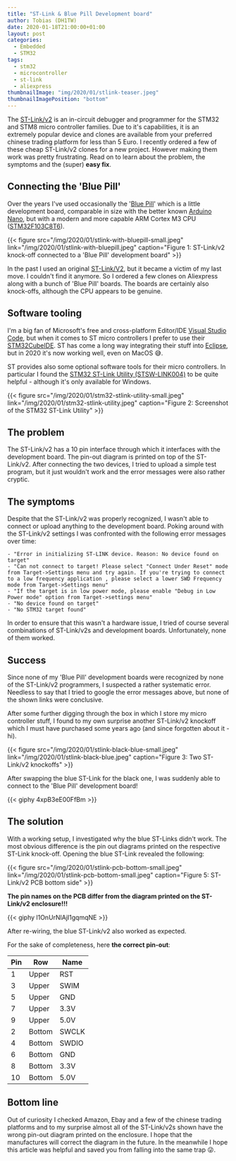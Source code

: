 ```yaml
---
title: "ST-Link & Blue Pill Development board"
author: Tobias (DH1TW)
date: 2020-01-18T21:00:00+01:00
layout: post
categories:
  - Embedded
  - STM32
tags:
  - stm32
  - microcontroller
  - st-link
  - aliexpress
thumbnailImage: "img/2020/01/stlink-teaser.jpeg"
thumbnailImagePosition: "bottom"
---
```


The [ST-Link/v2](https://www.st.com/en/development-tools/st-link-v2.html) is an in-circuit debugger and programmer for the STM32 and STM8 micro controller families. Due to it's capabilities, it is an extremely popular device and clones are available from your preferred chinese trading platform for less than 5 Euro. I recently ordered a few of these cheap ST-Link/v2 clones for a new project. However making them work was pretty frustrating. Read on to learn about the problem, the symptoms and the (super) **easy fix**.

<!--more-->

## Connecting the 'Blue Pill'

Over the years I've used occasionally the '[Blue Pill](https://stm32-base.org/boards/STM32F103C8T6-Blue-Pill)' which is a little development board, comparable in size with the better known [Arduino Nano](https://store.arduino.cc/arduino-nano), but with a modern and more capable ARM Cortex M3 CPU ([STM32F103C8T6](https://www.st.com/en/microcontrollers-microprocessors/stm32f103c8.html)).

{{< figure src="/img/2020/01/stlink-with-bluepill-small.jpeg"
    link="/img/2020/01/stlink-with-bluepill.jpeg"
    caption="Figure 1: ST-Link/v2 knock-off connected to a 'Blue Pill' development board" >}}

In the past I used an original [ST-Link/V2](https://www.st.com/en/development-tools/st-link-v2.html), but it became a victim of my last move. I couldn't find it anymore. So I ordered a few clones on Aliexpress along with a bunch of 'Blue Pill' boards. The boards are certainly also knock-offs, although the CPU appears to be genuine.

## Software tooling

I'm a big fan of Microsoft's free and cross-platform Editor/IDE [Visual Studio Code](https://code.visualstudio.com/), but when it comes to ST micro controllers I prefer to use their [STM32CubeIDE](https://www.st.com/en/development-tools/stm32cubeide.html). ST has come a long way integrating their stuff into [Eclipse](https://www.eclipse.org/), but in 2020 it's now working well, even on MacOS :sweat_smile:.

ST provides also some optional software tools for their micro controllers. In particular I found the [STM32 ST-Link Utility (STSW-LINK004)](https://www.st.com/en/development-tools/stsw-link004.html) to be quite helpful - although it's only available for Windows.

{{< figure src="/img/2020/01/stm32-stlink-utility-small.jpeg"
    link="/img/2020/01/stm32-stlink-utility.jpeg"
    caption="Figure 2: Screenshot of the STM32 ST-Link Utility" >}}

## The problem

The ST-Link/v2 has a 10 pin interface through which it interfaces with the development board. The pin-out diagram is printed on top of the ST-Link/v2. After connecting the two devices, I tried to upload a simple test program, but it just wouldn't work and the error messages were also rather cryptic.

## The symptoms

Despite that the ST-Link/v2 was properly recognized, I wasn't able to connect or upload anything to the development board.
Poking around with the ST-Link/v2 settings I was confronted with the following error messages over time:

``` text
- "Error in initializing ST-LINK device. Reason: No device found on target"
- "Can not connect to target! Please select "Connect Under Reset" mode from Target->Settings menu and try again. If you're trying to connect to a low frequency application , please select a lower SWD Frequency mode from Target->Settings menu"
- "If the target is in low power mode, please enable "Debug in Low Power mode" option from Target->settings menu"
- "No device found on target"
- "No STM32 target found"
```

In order to ensure that this wasn't a hardware issue, I tried of course several combinations of ST-Link/v2s and development boards. Unfortunately, none of them worked.

## Success

Since none of my 'Blue Pill' development boards were recognized by none of the ST-Link/v2 programmers, I suspected a rather systematic error. Needless to say that I tried to google the error messages above, but none of the shown links were conclusive.

After some further digging through the box in which I store my micro controller stuff, I found to my own surprise another ST-Link/v2 knockoff which I must have purchased some years ago (and since forgotten about it - hi).

{{< figure src="/img/2020/01/stlink-black-blue-small.jpeg"
    link="/img/2020/01/stlink-black-blue.jpeg"
    caption="Figure 3: Two ST-Link/v2 knockoffs" >}}

After swapping the blue ST-Link for the black one, I was suddenly able to connect to the 'Blue Pill' development board!

 {{< giphy 4xpB3eE00FfBm >}}

## The solution

With a working setup, I investigated why the blue ST-Links didn't work. The most obvious difference is the pin out diagrams printed on the respective ST-Link knock-off. Opening the blue ST-Link revealed the following:

{{< figure src="/img/2020/01/stlink-pcb-bottom-small.jpeg"
    link="/img/2020/01/stlink-pcb-bottom-small.jpeg"
    caption="Figure 5: ST-Link/v2 PCB bottom side" >}}

**The pin names on the PCB differ from the diagram printed on the ST-Link/v2 enclosure!!!**

{{< giphy l1OnUrNlAjI1gqmqNE >}}

After re-wiring, the blue ST-Link/v2 also worked as expected.

For the sake of completeness, here **the correct pin-out**:

Pin  | Row    | Name
-----|--------|--------
1    | Upper  | RST
3    | Upper  | SWIM
5    | Upper  | GND
7    | Upper  | 3.3V
9    | Upper  | 5.0V
2    | Bottom | SWCLK
4    | Bottom | SWDIO
6    | Bottom | GND
8    | Bottom | 3.3V
10   | Bottom | 5.0V

## Bottom line

Out of curiosity I checked Amazon, Ebay and a few of the chinese trading platforms and to my surprise almost all of the ST-Link/v2s shown have the wrong pin-out diagram printed on the enclosure. I hope that the manufactures will correct the diagram in the future. In the meanwhile I hope this article was helpful and saved you from falling into the same trap :stuck_out_tongue_winking_eye:.
